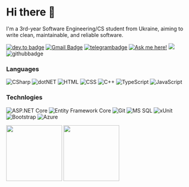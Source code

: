 Hi there 👋
============

I'm a 3rd-year Software Engineering/CS student from Ukraine, aiming to write clean, maintainable, and reliable software.

  
[![dev.to badge](https://img.shields.io/badge/-nikitareshetnik-%230177B5?style=flat&logo=linkedin)](https://www.linkedin.com/in/nikitareshetnik/)
[![Gmail Badge](https://img.shields.io/badge/-Gmail-c14438?style=flat&logo=Gmail&logoColor=white&link=mailto:reshetnik.nikita@gmail.com)](mailto:reshetnik.nikita@gmail.com)
[![telegrambadge](https://img.shields.io/badge/Telegram-2CA5E0?style=flat&logo=telegram&logoColor=white)](https://telegram.im/@reshetnigram)
[![Ask me here!](https://img.shields.io/badge/Query-Ask_Me_Anything-1DA1F2)](https://github.com/aldecode/aldecode/issues/new)
![](https://komarev.com/ghpvc/?username=aldecode&color=brightgreen&style=flat)
![githubbadge](https://img.shields.io/github/followers/aldecode?style=social)

### Languages

![CSharp](https://img.shields.io/badge/-CSharp-fff?&logo=c-sharp&logoColor=blue)
![dotNET](https://img.shields.io/badge/.NET-fff?&logo=.net&logoColor=5C2D91)
![HTML](https://img.shields.io/badge/-HTML-fff?&logo=HTML5)
![CSS](https://img.shields.io/badge/-CSS-fff?&logo=CSS3&logoColor=blue)
![C++](https://img.shields.io/badge/-C++-fff?&logo=c%2b%2b&logoColor=00599C)
![TypeScript](https://img.shields.io/badge/-TypeScript-fff?&logo=TypeScript&logoColor=007ACC)
![JavaScript](https://img.shields.io/badge/-JavaScript-fff?&logo=JavaScript&logoColor=ddc508)
  
### Technlogies
  
![ASP.NET Core](https://img.shields.io/badge/-ASP.NET%20Core-fff?style=flat&logo=.net&logoColor=blue)
![Entity Framework Core](https://img.shields.io/badge/-Entity_Framework_Core-fff?style=flat&logo=Microsoft&logoColor=0078D7)
![Git](https://img.shields.io/badge/-Git-fff?style=flat&logo=git)
![MS SQL](https://img.shields.io/badge/Microsoft_SQL_Server-fff?style=flat&logo=microsoft-sql-server&logoColor=red)
![xUnit](https://img.shields.io/badge/-xUnit-fff?style=flat&logo=xunit&logoColor=blue)
![Bootstrap](https://img.shields.io/badge/-Bootstrap-fff?style=flat&logo=bootstrap&logoColor=563D7C)
![Azure](https://img.shields.io/badge/-Azure-fff?&logo=Microsoft-Azure&logoColor=blue)



  <p align=left>
  <img height="150px" src="https://github-readme-stats.vercel.app/api?username=aldecode&show_icons=true&theme=nord&hide_title=true&hide=contribs,issues&include_all_commits=true&count_private=true&hide_border=true" />
  <img height="150px" src="https://github-readme-stats.vercel.app/api/top-langs/?username=aldecode&layout=compact&exclude_repo=WebResume&hide=,&theme=nord&hide_border=true" />
</p>
